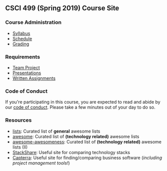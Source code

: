 ## CSCI 499 (Spring 2019) Course Site

### Course Administration

* [Syllabus](/docs/Syllabus.pdf)
* [Schedule](/docs/Schedule.md)
* [Grading](/docs/Grading.md)

### Requirements
* [Team Project](/docs/TeamProject.md)
* [Presentations](/docs/Presentations.md)
* [Written Assignments](/docs/WrittenAssignments.md)


### Code of Conduct
If you're participating in this course, you are expected to read and abide by our [code of conduct](/CODE_OF_CONDUCT.md). Please take a few minutes out of your day to do so.

### Resources

* [lists](https://github.com/jnv/lists): Curated list of **general** awesome lists
* [awesome](https://github.com/sindresorhus/awesome): Curated list of **(technology related)** awesome lists
* [awesome-awesomeness](https://github.com/bayandin/awesome-awesomeness): Curated list of **(technology related)** awesome lists (II)
* [StackShare](https://stackshare.io): Useful site for comparing technology stacks
* [Capterra](https://www.capterra.com): Useful site for finding/comparing business software (*including project management tools!*)
